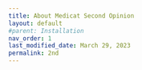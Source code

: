 ```yaml
---
title: About Medicat Second Opinion
layout: default
#parent: Installation
nav_order: 1
last_modified_date: March 29, 2023
permalink: 2nd
---
```

